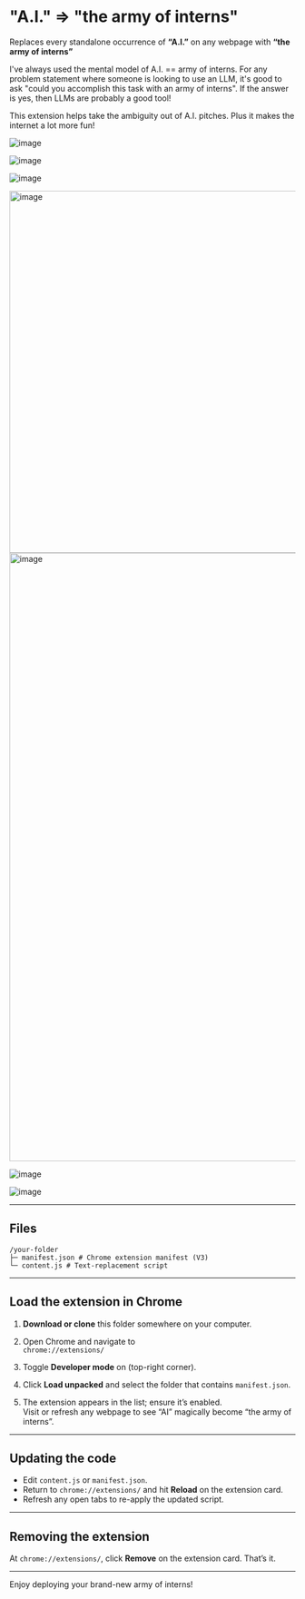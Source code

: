 # "A.I." => "the army of interns"

Replaces every standalone occurrence of **“A.I.”** on any webpage with **“the army of interns”**

I've always used the mental model of A.I. == army of interns. For any problem statement where someone is looking to use an LLM, it's good to ask "could you accomplish this task with an army of interns". If the answer is yes, then LLMs are probably a good tool!

This extension helps take the ambiguity out of A.I. pitches. Plus it makes the internet a lot more fun!

![image](https://github.com/user-attachments/assets/dad11f9c-07c3-43e6-b7bb-a2bba58096f8)

![image](https://github.com/user-attachments/assets/c13146bd-8d04-4964-a426-be2887166d61)

![image](https://github.com/user-attachments/assets/ab78bfce-2165-4384-86fd-2f9e32cb7a14)

<img width="638" alt="image" src="https://github.com/user-attachments/assets/02d2464f-fe2e-44df-b832-79e6d5c9ed25" />

<img width="1072" alt="image" src="https://github.com/user-attachments/assets/4ca0d517-3a81-4a29-ad88-7167a363aaf4" />

![image](https://github.com/user-attachments/assets/5d93246e-1bec-4989-b95f-fcdb368a7d5a)

![image](https://github.com/user-attachments/assets/093dbd59-09ac-4234-b7f3-4ca29d7c0ad0)


---

## Files

```
/your-folder
├─ manifest.json # Chrome extension manifest (V3)
└─ content.js # Text-replacement script
```

---

## Load the extension in Chrome

1. **Download or clone** this folder somewhere on your computer.

2. Open Chrome and navigate to  
   `chrome://extensions/`

3. Toggle **Developer mode** on (top-right corner).

4. Click **Load unpacked** and select the folder that contains `manifest.json`.

5. The extension appears in the list; ensure it’s enabled.  
   Visit or refresh any webpage to see “AI” magically become “the army of interns”.

---

## Updating the code

- Edit `content.js` or `manifest.json`.
- Return to `chrome://extensions/` and hit **Reload** on the extension card.
- Refresh any open tabs to re-apply the updated script.

---

## Removing the extension

At `chrome://extensions/`, click **Remove** on the extension card. That’s it.

---

Enjoy deploying your brand-new army of interns!
